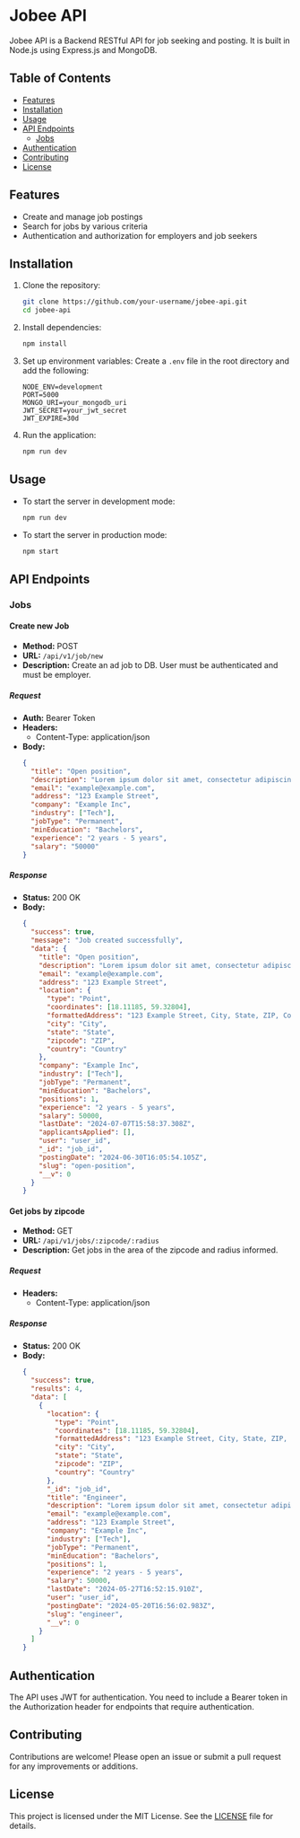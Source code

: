 # Jobee API

Jobee API is a Backend RESTful API for job seeking and posting. It is built in Node.js using Express.js and MongoDB.

## Table of Contents

- [Features](#features)
- [Installation](#installation)
- [Usage](#usage)
- [API Endpoints](#api-endpoints)
  - [Jobs](#jobs)
- [Authentication](#authentication)
- [Contributing](#contributing)
- [License](#license)

## Features

- Create and manage job postings
- Search for jobs by various criteria
- Authentication and authorization for employers and job seekers

## Installation

1. Clone the repository:

   ```sh
   git clone https://github.com/your-username/jobee-api.git
   cd jobee-api
   ```

2. Install dependencies:

   ```sh
   npm install
   ```

3. Set up environment variables:
   Create a `.env` file in the root directory and add the following:

   ```env
   NODE_ENV=development
   PORT=5000
   MONGO_URI=your_mongodb_uri
   JWT_SECRET=your_jwt_secret
   JWT_EXPIRE=30d
   ```

4. Run the application:
   ```sh
   npm run dev
   ```

## Usage

- To start the server in development mode:
  ```sh
  npm run dev
  ```
- To start the server in production mode:
  ```sh
  npm start
  ```

## API Endpoints

### Jobs

#### Create new Job

- **Method:** POST
- **URL:** `/api/v1/job/new`
- **Description:** Create an ad job to DB. User must be authenticated and must be employer.

##### Request

- **Auth:** Bearer Token
- **Headers:**
  - Content-Type: application/json
- **Body:**
  ```json
  {
    "title": "Open position",
    "description": "Lorem ipsum dolor sit amet, consectetur adipiscing elit.",
    "email": "example@example.com",
    "address": "123 Example Street",
    "company": "Example Inc",
    "industry": ["Tech"],
    "jobType": "Permanent",
    "minEducation": "Bachelors",
    "experience": "2 years - 5 years",
    "salary": "50000"
  }
  ```

##### Response

- **Status:** 200 OK
- **Body:**
  ```json
  {
    "success": true,
    "message": "Job created successfully",
    "data": {
      "title": "Open position",
      "description": "Lorem ipsum dolor sit amet, consectetur adipiscing elit.",
      "email": "example@example.com",
      "address": "123 Example Street",
      "location": {
        "type": "Point",
        "coordinates": [18.11185, 59.32804],
        "formattedAddress": "123 Example Street, City, State, ZIP, Country",
        "city": "City",
        "state": "State",
        "zipcode": "ZIP",
        "country": "Country"
      },
      "company": "Example Inc",
      "industry": ["Tech"],
      "jobType": "Permanent",
      "minEducation": "Bachelors",
      "positions": 1,
      "experience": "2 years - 5 years",
      "salary": 50000,
      "lastDate": "2024-07-07T15:58:37.308Z",
      "applicantsApplied": [],
      "user": "user_id",
      "_id": "job_id",
      "postingDate": "2024-06-30T16:05:54.105Z",
      "slug": "open-position",
      "__v": 0
    }
  }
  ```

#### Get jobs by zipcode

- **Method:** GET
- **URL:** `/api/v1/jobs/:zipcode/:radius`
- **Description:** Get jobs in the area of the zipcode and radius informed.

##### Request

- **Headers:**
  - Content-Type: application/json

##### Response

- **Status:** 200 OK
- **Body:**
  ```json
  {
    "success": true,
    "results": 4,
    "data": [
      {
        "location": {
          "type": "Point",
          "coordinates": [18.11185, 59.32804],
          "formattedAddress": "123 Example Street, City, State, ZIP, Country",
          "city": "City",
          "state": "State",
          "zipcode": "ZIP",
          "country": "Country"
        },
        "_id": "job_id",
        "title": "Engineer",
        "description": "Lorem ipsum dolor sit amet, consectetur adipiscing elit.",
        "email": "example@example.com",
        "address": "123 Example Street",
        "company": "Example Inc",
        "industry": ["Tech"],
        "jobType": "Permanent",
        "minEducation": "Bachelors",
        "positions": 1,
        "experience": "2 years - 5 years",
        "salary": 50000,
        "lastDate": "2024-05-27T16:52:15.910Z",
        "user": "user_id",
        "postingDate": "2024-05-20T16:56:02.983Z",
        "slug": "engineer",
        "__v": 0
      }
    ]
  }
  ```

## Authentication

The API uses JWT for authentication. You need to include a Bearer token in the Authorization header for endpoints that require authentication.

## Contributing

Contributions are welcome! Please open an issue or submit a pull request for any improvements or additions.

## License

This project is licensed under the MIT License. See the [LICENSE](LICENSE) file for details.
